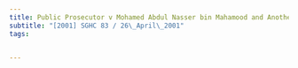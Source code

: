 ```yaml
---
title: Public Prosecutor v Mohamed Abdul Nasser bin Mahamood and Another 
subtitle: "[2001] SGHC 83 / 26\_April\_2001"
tags:


---
```


